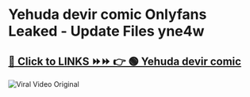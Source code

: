 
 # Yehuda devir comic Onlyfans Leaked - Update Files yne4w

## <h2><a href="https://clipsfans.com/Yehuda_devir_comic&ref=git">🔗 Click to LINKS ⏩⏩ 👉 🟢 Yehuda devir comic </a></h2>

<a href="https://clipsfans.com/Yehuda_devir_comic&ref=git" rel="nofollow" data-target="animated-image.originalLink"><img src="https://i.ibb.co.com/xMMVF88/686577567.gif" alt="Viral Video Original" style="max-width: 100%; display: inline-block;" data-target="animated-image.originalImage"></a>

